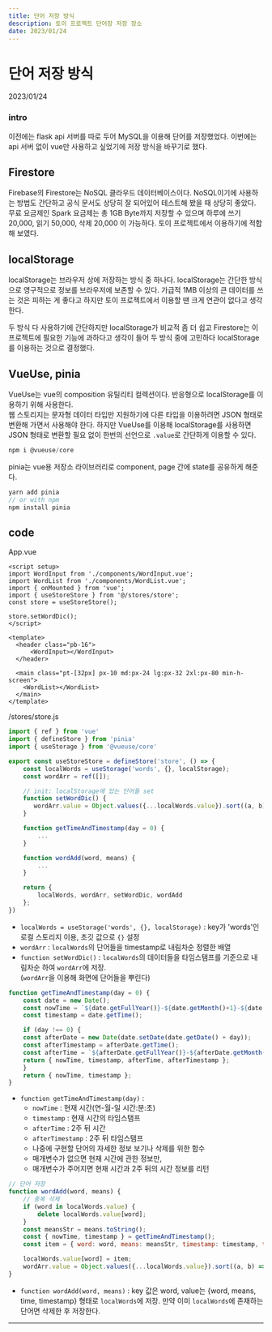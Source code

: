 ```yaml
---
title: 단어 저장 방식 
description: 토이 프로젝트 단어장 저장 장소
date: 2023/01/24
---
```


# 단어 저장 방식
<div class="flex justify-end text-sm">2023/01/24</div>

### intro
이전에는 flask api 서버를 따로 두어 MySQL을 이용해 단어를 저장했었다. 이번에는 api 서버 없이 vue만 사용하고 싶었기에 저장 방식을 바꾸기로 했다.

## Firestore
Firebase의 Firestore는 NoSQL 클라우드 데이터베이스이다. NoSQL이기에 사용하는 방법도 간단하고 공식 문서도 상당히 잘 되어있어 테스트해 봤을 때 상당히 좋았다. 무료 요금제인 Spark 요금제는 총 1GB Byte까지 저장할 수 있으며 하루에 쓰기 20,000, 읽기 50,000, 삭제 20,000 이 가능하다. 토이 프로젝트에서 이용하기에 적합해 보였다.

## localStorage
localStorage는 브라우저 상에 저장하는 방식 중 하나다. localStorage는 간단한 방식으로 영구적으로 정보를 브라우저에 보존할 수 있다. 가급적 1MB 이상의 큰 데이터를 쓰는 것은 피하는 게 좋다고 하지만 토이 프로젝트에서 이용할 땐 크게 연관이 없다고 생각한다.  

두 방식 다 사용하기에 간단하지만 localStorage가 비교적 좀 더 쉽고 Firestore는 이 프로젝트에 필요한 기능에 과하다고 생각이 들어 두 방식 중에 고민하다 localStorage를 이용하는 것으로 결정했다. 

## VueUse, pinia
VueUse는 vue의 composition 유틸리티 컬렉션이다. 반응형으로 localStorage를 이용하기 위해 사용한다.  
웹 스토리지는 문자형 데이터 타입만 지원하기에 다른 타입을 이용하려면 JSON 형태로 변환해 가면서 사용해야 한다. 하지만 
VueUse를 이용해 localStorage를 사용하면 JSON 형태로 변환할 필요 없이 한번의 선언으로 `.value`로 간단하게 이용할 수 있다.

```js
npm i @vueuse/core
```
pinia는 vue용 저장소 라이브러리로 component, page 간에 state를 공유하게 해준다.
```js
yarn add pinia
// or with npm
npm install pinia
```

## code
App.vue

```vue
<script setup>
import WordInput from './components/WordInput.vue';
import WordList from './components/WordList.vue';
import { onMounted } from 'vue';
import { useStoreStore } from '@/stores/store';
const store = useStoreStore();

store.setWordDic();
</script>

<template>
  <header class="pb-16">
      <WordInput></WordInput>
  </header>

  <main class="pt-[32px] px-10 md:px-24 lg:px-32 2xl:px-80 min-h-screen">
    <WordList></WordList>
  </main>
</template>
```
/stores/store.js

```js
import { ref } from 'vue'
import { defineStore } from 'pinia'
import { useStorage } from '@vueuse/core'

export const useStoreStore = defineStore('store', () => {
    const localWords = useStorage('words', {}, localStorage);
    const wordArr = ref([]);

    // init: localStorage에 있는 단어들 set
    function setWordDic() {
       wordArr.value = Object.values({...localWords.value}).sort((a, b) => b.timestamp-a.timestamp);
    } 

    function getTimeAndTimestamp(day = 0) {
        ...
    }

    function wordAdd(word, means) {
        ...
    }

    return {
        localWords, wordArr, setWordDic, wordAdd
    };
})
```

- `localWords = useStorage('words', {}, localStorage)` : key가 'words'인 로컬 스토리지 이용, 초깃 값으로 `{}` 설정  
- `wordArr` : `localWords`의 단어들을 timestamp로 내림차순 정렬한 배열   
- `function setWordDic()` : `localWords`의 데이터들을 타임스탬프를 기준으로 내림차순 하여 `wordArr`에 저장.  
(`wordArr`을 이용해 화면에 단어들을 뿌린다)  

```js
function getTimeAndTimestamp(day = 0) {
    const date = new Date();
    const nowTime = `${date.getFullYear()}-${date.getMonth()+1}-${date.getDate()} ${date.getHours()}:${date.getMinutes()}`;
    const timestamp = date.getTime();

    if (day !== 0) {
    const afterDate = new Date(date.setDate(date.getDate() + day));
    const afterTimestamp = afterDate.getTime();
    const afterTime = `${afterDate.getFullYear()}-${afterDate.getMonth()+1}-${afterDate.getDate()} ${afterDate.getHours()}:${afterDate.getMinutes()}`;
    return { nowTime, timestamp, afterTime, afterTimestamp };
    }
    return { nowTime, timestamp };
}
```
- `function getTimeAndTimestamp(day)` : 
    - `nowTime` : 현재 시간(연-월-일 시간:분:초)
    - `timestamp` : 현재 시간의 타임스탬프
    - `afterTime` : 2주 뒤 시간
    - `afterTimestamp` : 2주 뒤 타임스탬프   
    - 나중에 구현할 단어의 자세한 정보 보기나 삭제를 위한 함수 
    - 매개변수가 없으면 현재 시간에 관한 정보만,
    - 매개변수가 주어지면 현재 시간과 2주 뒤의 시간 정보를 리턴

```js
// 단어 저장
function wordAdd(word, means) {
    // 중복 삭제
    if (word in localWords.value) {
        delete localWords.value[word];
    }
    const meansStr = means.toString();
    const { nowTime, timestamp } = getTimeAndTimestamp();
    const item = { word: word, means: meansStr, timestamp: timestamp, time: nowTime, check: true };

    localWords.value[word] = item;
    wordArr.value = Object.values({...localWords.value}).sort((a, b) => b.timestamp-a.timestamp);
}
```
- `function wordAdd(word, means)` : key 값은 word, value는 {word, means, time, timestamp} 형태로 `localWords`에 저장. 만약 이미 `localWords`에 존재하는 단어면 삭제한 후 저장한다.



---